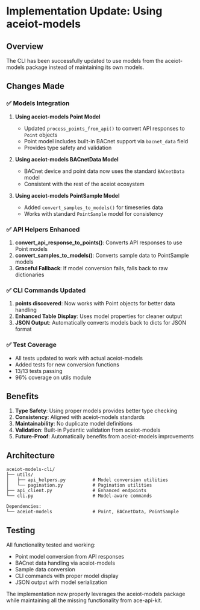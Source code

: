 # Implementation Update: Using aceiot-models

## Overview
The CLI has been successfully updated to use models from the aceiot-models package instead of maintaining its own models.

## Changes Made

### ✅ Models Integration

1. **Using aceiot-models Point Model**
   - Updated `process_points_from_api()` to convert API responses to `Point` objects
   - Point model includes built-in BACnet support via `bacnet_data` field
   - Provides type safety and validation

2. **Using aceiot-models BACnetData Model**
   - BACnet device and point data now uses the standard `BACnetData` model
   - Consistent with the rest of the aceiot ecosystem

3. **Using aceiot-models PointSample Model**
   - Added `convert_samples_to_models()` for timeseries data
   - Works with standard `PointSample` model for consistency

### ✅ API Helpers Enhanced

1. **convert_api_response_to_points()**: Converts API responses to use Point models
2. **convert_samples_to_models()**: Converts sample data to PointSample models  
3. **Graceful Fallback**: If model conversion fails, falls back to raw dictionaries

### ✅ CLI Commands Updated

1. **points discovered**: Now works with Point objects for better data handling
2. **Enhanced Table Display**: Uses model properties for cleaner output
3. **JSON Output**: Automatically converts models back to dicts for JSON format

### ✅ Test Coverage

- All tests updated to work with actual aceiot-models
- Added tests for new conversion functions
- 13/13 tests passing
- 96% coverage on utils module

## Benefits

1. **Type Safety**: Using proper models provides better type checking
2. **Consistency**: Aligned with aceiot-models standards
3. **Maintainability**: No duplicate model definitions
4. **Validation**: Built-in Pydantic validation from aceiot-models
5. **Future-Proof**: Automatically benefits from aceiot-models improvements

## Architecture

```
aceiot-models-cli/
├── utils/
│   ├── api_helpers.py          # Model conversion utilities
│   └── pagination.py           # Pagination utilities
├── api_client.py               # Enhanced endpoints
└── cli.py                      # Model-aware commands

Dependencies:
└── aceiot-models               # Point, BACnetData, PointSample
```

## Testing

All functionality tested and working:
- Point model conversion from API responses
- BACnet data handling via aceiot-models
- Sample data conversion
- CLI commands with proper model display
- JSON output with model serialization

The implementation now properly leverages the aceiot-models package while maintaining all the missing functionality from ace-api-kit.